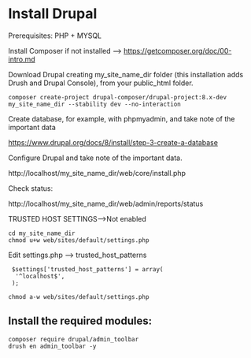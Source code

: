 # Install Drupal
Prerequisites: PHP + MYSQL

Install Composer if not installed --> https://getcomposer.org/doc/00-intro.md

Download Drupal creating my_site_name_dir folder (this installation adds Drush and Drupal Console), from your public_html folder.
```
composer create-project drupal-composer/drupal-project:8.x-dev my_site_name_dir --stability dev --no-interaction
```
Create database, for example, with phpmyadmin, and take note of the important data

https://www.drupal.org/docs/8/install/step-3-create-a-database

Configure Drupal and take note of the important data.

http://localhost/my_site_name_dir/web/core/install.php

Check status:

http://localhost/my_site_name_dir/web/admin/reports/status

TRUSTED HOST SETTINGS-->Not enabled
```
cd my_site_name_dir
chmod u+w web/sites/default/settings.php
```
Edit settings.php --> trusted_host_patterns
```
 $settings['trusted_host_patterns'] = array(
  '^localhost$',
 );
```
```
chmod a-w web/sites/default/settings.php
```
## Install the required modules:
```
composer require drupal/admin_toolbar
drush en admin_toolbar -y
```
